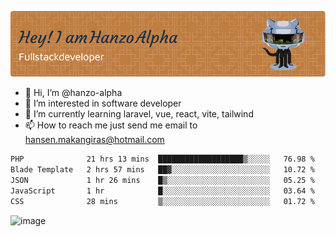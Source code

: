 ![Header](./github-header-image.png)

- 👋 Hi, I’m @hanzo-alpha
- 👀 I’m interested in software developer
- 🌱 I’m currently learning laravel, vue, react, vite, tailwind
- 📫 How to reach me just send me email to hansen.makangiras@hotmail.com 

<!---
hanzo-alpha/hanzo-alpha is a ✨ special ✨ repository because its `README.md` (this file) appears on your GitHub profile.
You can click the Preview link to take a look at your changes.
--->

<!--START_SECTION:waka-->

```txt
PHP              21 hrs 13 mins  ███████████████████▒░░░░░   76.98 %
Blade Template   2 hrs 57 mins   ██▓░░░░░░░░░░░░░░░░░░░░░░   10.72 %
JSON             1 hr 26 mins    █▒░░░░░░░░░░░░░░░░░░░░░░░   05.25 %
JavaScript       1 hr            █░░░░░░░░░░░░░░░░░░░░░░░░   03.64 %
CSS              28 mins         ▒░░░░░░░░░░░░░░░░░░░░░░░░   01.72 %
```

<!--END_SECTION:waka-->

![image](https://github.com/hanzo-alpha/hanzo-alpha/assets/111342797/c4bd2977-6123-4017-8652-6e166259b484)

